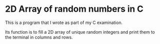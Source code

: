 # 2D Array of random numbers in C

This is a program that I wrote as part of my C examination.

Its function is to fill a 2D array of unique random integers and print them to the terminal in columns and rows.
